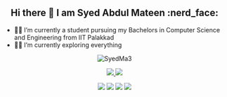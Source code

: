 ### 

<h2 align="center"> Hi there 👋 I am Syed Abdul Mateen :nerd_face:</h2>



- :man_student: I’m currently a student pursuing my Bachelors in Computer Science and Engineering from IIT Palakkad
- :man_juggling: I’m currently exploring everything



<p align="center"><img align="center" src="https://github-readme-stats.vercel.app/api?username=SyedMa3&show_icons=true&theme=chartreuse-dark&cache_seconds=3000&locale=en" alt="SyedMa3" /></p>


<p align=center>
  <a href="https://github.com/SyedMa3">
    <img src="https://badges.pufler.dev/visits/SyedMa3/SyedMa3?style=plastic&color=#007500&logo=github">
  </a>
  <a href="https://github.com/SyedMa3?tab=repositories">
    <img src="https://badges.pufler.dev/repos/SyedMa3?style=plastic&color=#007500&logo=github">
  </a>
</p>

<p align="center">
 <img src="https://img.shields.io/badge/html5%20-%23E34F26.svg?&style=for-the-badge&logo=html5&logoColor=white"/> <img src="https://img.shields.io/badge/python%20-%2314354C.svg?&style=for-the-badge&logo=python&logoColor=white"/> <img src="https://img.shields.io/badge/c++%20-%2300599C.svg?&style=for-the-badge&logo=c%2B%2B&ogoColor=white"/> <img src="https://img.shields.io/badge/git%20-%23F05033.svg?&style=for-the-badge&logo=git&logoColor=white"/> 
</p>

